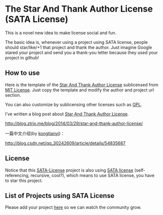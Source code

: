 # The Star And Thank Author License (SATA License)

This is a novel new idea to make license social and fun.

The basic idea is, whenever using a project using SATA license, people should star/like/+1 that project and thank the author. Just imagine Google stared your project and send you a thank-you letter because they used your project in github!

## How to use

Here is the template of the [Star And Thank Author License](LICENSE-template.txt) sublicensed from [MIT License](http://opensource.org/licenses/MIT). Just copy the template and modify the author and project url section.

You can also customize by sublicensing other licenses such as [GPL](http://opensource.org/licenses/gpl-license).

I've written a blog post about [Star And Thank Author License](LICENSE-template.txt).

http://blog.ztrix.me/blog/2014/03/29/star-and-thank-author-license/

一篇中文介绍(by [kongtianyi](https://github.com/kongtianyi))：

http://blog.csdn.net/qq_30242609/article/details/54835687

## License

Notice that this [SATA-License](https://github.com/zTrix/sata-license) project is also using [SATA license](LICENSE.txt) (self-referencing, recursive, cool?), which means to use SATA license, you have to star this project.

## List of Projects using SATA License

Please add your project [here](https://github.com/zTrix/sata-license/wiki) so we can watch the community grow.
